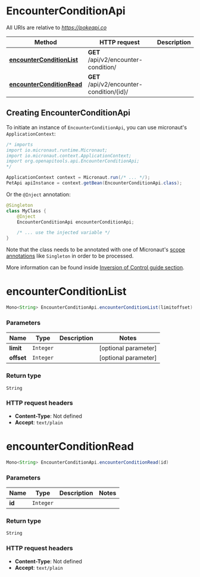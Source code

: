 # EncounterConditionApi

All URIs are relative to *https://pokeapi.co*

| Method | HTTP request | Description |
|------------- | ------------- | -------------|
| [**encounterConditionList**](EncounterConditionApi.md#encounterConditionList) | **GET** /api/v2/encounter-condition/ |  |
| [**encounterConditionRead**](EncounterConditionApi.md#encounterConditionRead) | **GET** /api/v2/encounter-condition/{id}/ |  |


## Creating EncounterConditionApi

To initiate an instance of `EncounterConditionApi`, you can use micronaut's `ApplicationContext`:
```java
/* imports
import io.micronaut.runtime.Micronaut;
import io.micronaut.context.ApplicationContext;
import org.openapitools.api.EncounterConditionApi;
*/

ApplicationContext context = Micronaut.run(/* ... */);
PetApi apiInstance = context.getBean(EncounterConditionApi.class);
```

Or the `@Inject` annotation:
```java
@Singleton
class MyClass {
    @Inject
    EncounterConditionApi encounterConditionApi;

    /* ... use the injected variable */
}
```
Note that the class needs to be annotated with one of Micronaut's [scope annotations](https://docs.micronaut.io/latest/guide/#scopes) like `Singleton` in order to be processed.

More information can be found inside [Inversion of Control guide section](https://docs.micronaut.io/latest/guide/#ioc).

<a id="encounterConditionList"></a>
# **encounterConditionList**
```java
Mono<String> EncounterConditionApi.encounterConditionList(limitoffset)
```



### Parameters
| Name | Type | Description  | Notes |
|------------- | ------------- | ------------- | -------------|
| **limit** | `Integer`|  | [optional parameter] |
| **offset** | `Integer`|  | [optional parameter] |


### Return type
`String`



### HTTP request headers
 - **Content-Type**: Not defined
 - **Accept**: `text/plain`

<a id="encounterConditionRead"></a>
# **encounterConditionRead**
```java
Mono<String> EncounterConditionApi.encounterConditionRead(id)
```



### Parameters
| Name | Type | Description  | Notes |
|------------- | ------------- | ------------- | -------------|
| **id** | `Integer`|  | |


### Return type
`String`



### HTTP request headers
 - **Content-Type**: Not defined
 - **Accept**: `text/plain`

